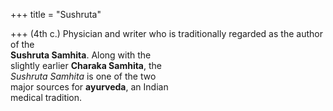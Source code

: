 +++
title = "Sushruta"

+++
(4th c.) Physician and writer who is traditionally regarded as the author of the  
**Sushruta Samhita**. Along with the  
slightly earlier **Charaka Samhita**, the  
*Sushruta Samhita* is one of the two  
major sources for **ayurveda**, an Indian  
medical tradition.